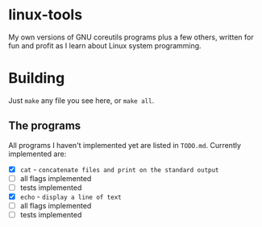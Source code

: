 # linux-tools
My own versions of GNU coreutils programs plus a few others, written for fun and profit as I learn about Linux system programming.

# Building
Just `make` any file you see here, or `make all`.

## The programs
All programs I haven't implemented yet are listed in `TODO.md`. Currently implemented are:

 - [X] `cat` - `concatenate files and print on the standard output`
  - [ ] all flags implemented
  - [ ] tests implemented
 - [X] `echo` - `display a line of text`
  - [ ] all flags implemented
  - [ ] tests implemented  
